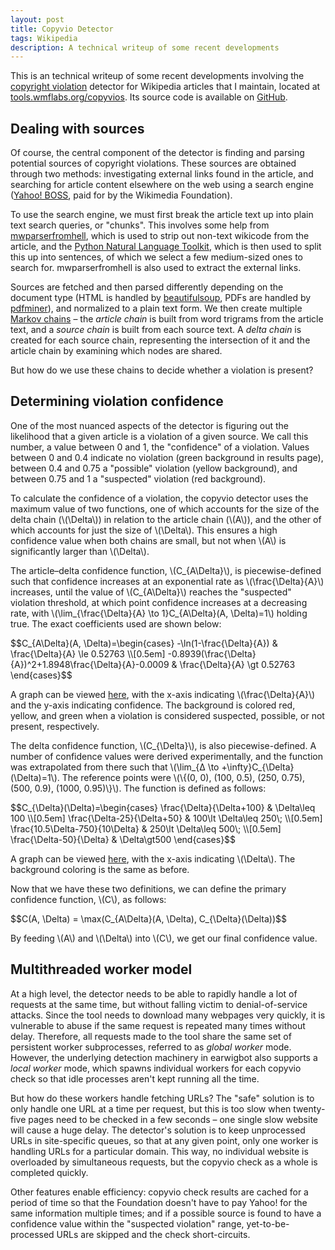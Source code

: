 ```yaml
---
layout: post
title: Copyvio Detector
tags: Wikipedia
description: A technical writeup of some recent developments
---
```


This is an technical writeup of some recent developments involving the
[copyright violation](//en.wikipedia.org/wiki/WP:COPYVIO) detector for
Wikipedia articles that I maintain, located at
[tools.wmflabs.org/copyvios](//tools.wmflabs.org/copyvios). Its source code is
available on [GitHub](//github.com/earwig/copyvios).

## Dealing with sources

Of course, the central component of the detector is finding and parsing
potential sources of copyright violations. These sources are obtained through
two methods: investigating external links found in the article, and searching
for article content elsewhere on the web using a search engine
([Yahoo! BOSS](//developer.yahoo.com/boss/search/), paid for by the Wikimedia
Foundation).

To use the search engine, we must first break the article text up into plain
text search queries, or "chunks". This involves some help from
[mwparserfromhell](//github.com/earwig/mwparserfromhell), which is used to
strip out non-text wikicode from the article, and the [Python Natural Language
Toolkit](http://www.nltk.org/), which is then used to split this up into
sentences, of which we select a few medium-sized ones to search for.
mwparserfromhell is also used to extract the external links.

Sources are fetched and then parsed differently depending on the document type
(HTML is handled by
[beautifulsoup](http://www.crummy.com/software/BeautifulSoup/), PDFs are
handled by [pdfminer](http://www.unixuser.org/~euske/python/pdfminer/)), and
normalized to a plain text form. We then create multiple
[Markov chains](https://en.wikipedia.org/wiki/Markov_chain) – the *article
chain* is built from word trigrams from the article text, and a *source chain*
is built from each source text. A *delta chain* is created for each source
chain, representing the intersection of it and the article chain by examining
which nodes are shared.

But how do we use these chains to decide whether a violation is present?

## Determining violation confidence

One of the most nuanced aspects of the detector is figuring out the likelihood
that a given article is a violation of a given source. We call this number, a
value between 0 and 1, the "confidence" of a violation. Values between 0 and
0.4 indicate no violation (green background in results page), between 0.4 and
0.75 a "possible" violation (yellow background), and between 0.75 and 1 a
"suspected" violation (red background).

To calculate the confidence of a violation, the copyvio detector uses the
maximum value of two functions, one of which accounts for the size of the delta
chain (<span>\\(\Delta\\)</span>) in relation to the article chain
(<span>\\(A\\)</span>), and the other of which accounts for just the size of
<span>\\(\Delta\\)</span>. This ensures a high confidence value when both
chains are small, but not when <span>\\(A\\)</span> is significantly larger
than <span>\\(\Delta\\)</span>.

The article–delta confidence function, <span>\\(C_{A\Delta}\\)</span>, is
piecewise-defined such that confidence increases at an exponential rate as
<span>\\(\frac{\Delta}{A}\\)</span> increases, until the value of
<span>\\(C_{A\Delta}\\)</span> reaches the "suspected" violation threshold, at
which point confidence increases at a decreasing rate, with
<span>\\(\lim_{\frac{\Delta}{A} \to 1}C\_{A\Delta}(A, \Delta)=1\\)</span>
holding true. The exact coefficients used are shown below:

<div>$$C_{A\Delta}(A, \Delta)=\begin{cases} -\ln(1-\frac{\Delta}{A}) &
\frac{\Delta}{A} \le 0.52763 \\[0.5em]
-0.8939(\frac{\Delta}{A})^2+1.8948\frac{\Delta}{A}-0.0009 &
\frac{\Delta}{A} \gt 0.52763 \end{cases}$$</div>

A graph can be viewed [here](/static/article-delta_confidence_function.pdf),
with the x-axis indicating <span>\\(\frac{\Delta}{A}\\)</span> and the y-axis
indicating confidence. The background is colored red, yellow, and green when a
violation is considered suspected, possible, or not present, respectively.

The delta confidence function, <span>\\(C_{\Delta}\\)</span>, is also
piecewise-defined. A number of confidence values were derived experimentally,
and the function was extrapolated from there such that
<span>\\(\lim_{Δ \to +\infty}C\_{\Delta}(\Delta)=1\\)</span>. The reference
points were <span>\\(\\{(0, 0), (100, 0.5), (250, 0.75), (500, 0.9),
(1000, 0.95)\\}\\)</span>. The function is defined as follows:

<div>$$C_{\Delta}(\Delta)=\begin{cases} \frac{\Delta}{\Delta+100} & \Delta\leq
100 \\[0.5em] \frac{\Delta-25}{\Delta+50} &  100\lt \Delta\leq 250\; \\[0.5em]
\frac{10.5\Delta-750}{10\Delta} & 250\lt \Delta\leq 500\; \\[0.5em]
\frac{\Delta-50}{\Delta} & \Delta\gt500 \end{cases}$$</div>

A graph can be viewed [here](/static/delta_confidence_function.pdf), with the
x-axis indicating <span>\\(\Delta\\)</span>. The background coloring is the
same as before.

Now that we have these two definitions, we can define the primary confidence
function, <span>\\(C\\)</span>, as follows:

<div>$$C(A, \Delta) = \max(C_{A\Delta}(A, \Delta), C_{\Delta}(\Delta))$$</div>

By feeding <span>\\(A\\)</span> and <span>\\(\Delta\\)</span> into
<span>\\(C\\)</span>, we get our final confidence value.

## Multithreaded worker model

At a high level, the detector needs to be able to rapidly handle a lot of
requests at the same time, but without falling victim to denial-of-service
attacks. Since the tool needs to download many webpages very quickly, it is
vulnerable to abuse if the same request is repeated many times without delay.
Therefore, all requests made to the tool share the same set of persistent
worker subprocesses, referred to as *global worker* mode. However, the
underlying detection machinery in earwigbot also supports a *local worker*
mode, which spawns individual workers for each copyvio check so that idle
processes aren't kept running all the time.

But how do these workers handle fetching URLs? The "safe" solution is to only
handle one URL at a time per request, but this is too slow when twenty-five
pages need to be checked in a few seconds – one single slow website will cause
a huge delay. The detector's solution is to keep unprocessed URLs in
site-specific queues, so that at any given point, only one worker is handling
URLs for a particular domain. This way, no individual website is overloaded by
simultaneous requests, but the copyvio check as a whole is completed quickly.

Other features enable efficiency: copyvio check results are cached for a period
of time so that the Foundation doesn't have to pay Yahoo! for the same
information multiple times; and if a possible source is found to have a
confidence value within the "suspected violation" range, yet-to-be-processed
URLs are skipped and the check short-circuits.
